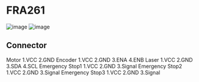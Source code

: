 # FRA261
![image](https://media.discordapp.net/attachments/974688181205233695/1099328284547883079/image.png?width=1020&height=701)
![image](https://media.discordapp.net/attachments/974688181205233695/1099328576920236183/image.png?width=697&height=701)

<h2>Connector</h2>
Motor
  1.VCC
  2.GND
Encoder
  1.VCC
  2.GND
  3.ENA
  4.ENB
Laser
  1.VCC
  2.GND
  3.SDA
  4.SCL
Emergency Stop1
  1.VCC
  2.GND
  3.Signal
Emergency Stop2
  1.VCC
  2.GND
  3.Signal
Emergency Stop3
  1.VCC
  2.GND
  3.Signal

